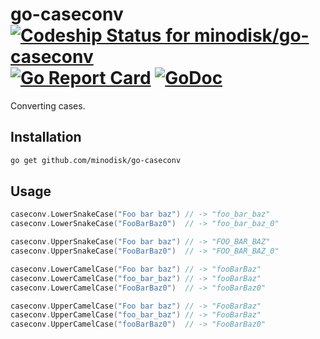# go-caseconv [ ![Codeship Status for minodisk/go-caseconv](https://app.codeship.com/projects/900fad50-c6e0-0134-ad8d-6634c9578aaa/status?branch=master)](https://app.codeship.com/projects/198764) [![Go Report Card](https://goreportcard.com/badge/github.com/minodisk/go-caseconv)](https://goreportcard.com/report/github.com/minodisk/go-caseconv) [![GoDoc](https://godoc.org/github.com/minodisk/go-caseconv?status.png)](https://godoc.org/github.com/minodisk/go-caseconv)

Converting cases.

## Installation

```bash
go get github.com/minodisk/go-caseconv
```

## Usage

```go
caseconv.LowerSnakeCase("Foo bar baz") // -> "foo_bar_baz"
caseconv.LowerSnakeCase("FooBarBaz0")  // -> "foo_bar_baz_0"

caseconv.UpperSnakeCase("Foo bar baz") // -> "FOO_BAR_BAZ"
caseconv.UpperSnakeCase("FooBarBaz0")  // -> "FOO_BAR_BAZ_0"

caseconv.LowerCamelCase("Foo bar baz") // -> "fooBarBaz"
caseconv.LowerCamelCase("foo_bar_baz") // -> "fooBarBaz"
caseconv.LowerCamelCase("FooBarBaz0")  // -> "fooBarBaz0"

caseconv.UpperCamelCase("Foo bar baz") // -> "FooBarBaz"
caseconv.UpperCamelCase("foo_bar_baz") // -> "FooBarBaz"
caseconv.UpperCamelCase("fooBarBaz0")  // -> "FooBarBaz0"
```
